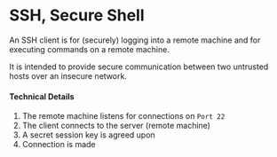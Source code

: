 # SSH, Secure Shell

An SSH client is for \(securely\) logging into a remote machine and for executing commands on a remote machine.

It is intended to provide secure communication between two untrusted hosts over an insecure network.

#### Technical Details

1. The remote machine listens for connections on `Port 22`
2. The client connects to the server \(remote machine\)
3. A secret session key is agreed upon
4. Connection is made







